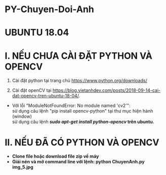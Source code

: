 # PY-Chuyen-Doi-Anh

# UBUNTU 18.04 #

# I. NẾU CHƯA CÀI ĐẶT PYTHON VÀ OPENCV

1. Cài đặt python tại trang chủ https://www.python.org/downloads/

2. Cài đặt openCV tại https://blog.vietanhdev.com/posts/2018-09-14-cai-dat-opencv-tren-ubuntu-18-04/. 
  + Với lỗi "ModuleNotFoundError: No module named 'cv2'": <br>
   sử dụng câu lệnh "pip install opencv-python" tại thư mục hiện hành (window) <br>
   sử dụng câu lệnh <i><strong>sudo apt-get install python-opencv</str></i> trên ubuntu.

# II. NẾU ĐÃ CÓ PYTHON VÀ OPENCV

- Clone file hoặc download file zip về máy
- Giải nén và mở command line với lệnh: python ChuyenAnh.py img_5.jpg

